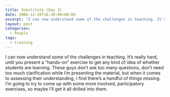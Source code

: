 ```yaml
---
title: Substitute (Day 3)
date: 2006-12-20T16:30:00+00:00
excerpt: "I can now understand some of the challenges in teaching. It's really hard, until you present a &quot;hands-on&quot;"
layout: post
categories:
  - People
tags:
  - training
---
```

I can now understand some of the challenges in teaching. It&#8217;s really hard, until you present a &#8220;hands-on&#8221; exercise to get any kind of idea of whether students are learning. These guys don&#8217;t ask too many questions, don&#8217;t need too much clarification while I&#8217;m presenting the material, but when it comes to assessing their understanding, I find there&#8217;s a handful of things missing. I&#8217;m going to try to come up with some more involved, participatory exercises, so maybe I&#8217;ll get it all drilled into them.